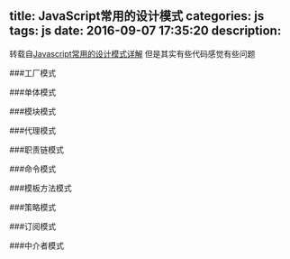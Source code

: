 title: JavaScript常用的设计模式
categories: js
tags: js
date: 2016-09-07 17:35:20
description: 
---
转载自[Javascript常用的设计模式详解](http://web.jobbole.com/85136/)
但是其实有些代码感觉有些问题

###工厂模式

###单体模式

###模块模式

###代理模式

###职责链模式

###命令模式

###模板方法模式

###策略模式

###订阅模式

###中介者模式
